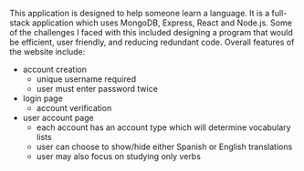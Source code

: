 This application is designed to help someone learn a language. It is a full-stack application which uses MongoDB, Express, React and Node.js. Some of the challenges I faced with this included designing a program that would be efficient, user friendly, and reducing redundant code. 
Overall features of the website include:
+ account creation
  - unique username required
  - user must enter password twice
+ login page
  - account verification
+ user account page
  - each account has an account type which will determine vocabulary lists
  - user can choose to show/hide either Spanish or English translations
  - user may also focus on studying only verbs

